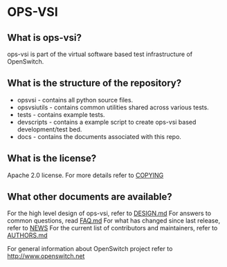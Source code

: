 ﻿OPS-VSI
=========

What is ops-vsi?
------------------
ops-vsi is part of the virtual software based test infrastructure of OpenSwitch.

What is the structure of the repository?
----------------------------------------
* opsvsi - contains all python source files.
* opsvsiutils - contains common utilities shared across various tests.
* tests - contains example tests.
* devscripts - contains a example script to create ops-vsi based development/test bed.
* docs - contains the documents associated with this repo.

What is the license?
--------------------
Apache 2.0 license. For more details refer to [COPYING](COPYING)

What other documents are available?
-----------------------------------
For the high level design of ops-vsi, refer to [DESIGN.md](DESIGN.md)
For answers to common questions, read [FAQ.md](FAQ.md)
For what has changed since last release, refer to [NEWS](NEWS)
For the current list of contributors and maintainers, refer to [AUTHORS.md](AUTHORS.md)

For general information about OpenSwitch project refer to http://www.openswitch.net

